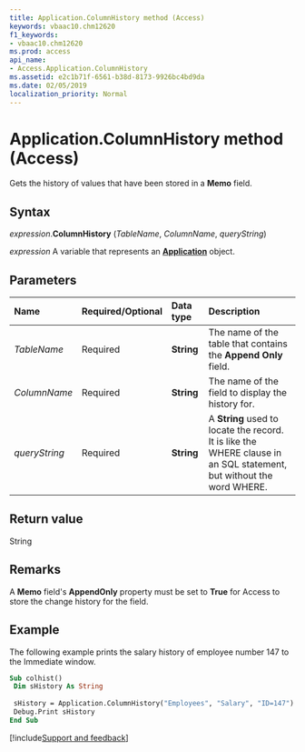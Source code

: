```yaml
---
title: Application.ColumnHistory method (Access)
keywords: vbaac10.chm12620
f1_keywords:
- vbaac10.chm12620
ms.prod: access
api_name:
- Access.Application.ColumnHistory
ms.assetid: e2c1b71f-6561-b38d-8173-9926bc4bd9da
ms.date: 02/05/2019
localization_priority: Normal
---
```



# Application.ColumnHistory method (Access)

Gets the history of values that have been stored in a **Memo** field.


## Syntax

_expression_.**ColumnHistory** (_TableName_, _ColumnName_, _queryString_)

_expression_ A variable that represents an **[Application](Access.Application.md)** object.


## Parameters

|Name|Required/Optional|Data type|Description|
|:-----|:-----|:-----|:-----|
| _TableName_|Required|**String**|The name of the table that contains the **Append Only** field.|
| _ColumnName_|Required|**String**|The name of the field to display the history for.|
| _queryString_|Required|**String**|A **String** used to locate the record. It is like the WHERE clause in an SQL statement, but without the word WHERE.|

## Return value

String


## Remarks

A **Memo** field's **AppendOnly** property must be set to **True** for Access to store the change history for the field.


## Example

The following example prints the salary history of employee number 147 to the Immediate window.


```vb
Sub colhist() 
 Dim sHistory As String 
 
 sHistory = Application.ColumnHistory("Employees", "Salary", "ID=147") 
 Debug.Print sHistory 
End Sub
```




[!include[Support and feedback](~/includes/feedback-boilerplate.md)]